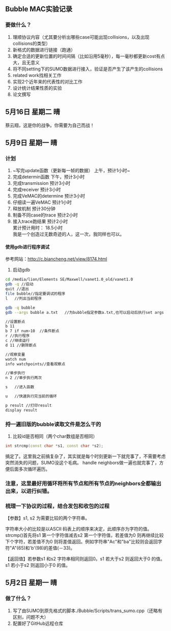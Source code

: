 Bubble MAC实验记录
---

### 要做什么？
1. 理顺协议内容（尤其要分析出哪些case可能出现collisions，以及出现collisions的类型）
2. 新格式的数据进行链接（跑通）
3. 确定合适的更新位置的时间间隔（比如沿用5毫秒），每一毫秒都更新cost有点大，且无意义
4. 将不同setting下的SUMO数据进行接入，验证是否产生了该产生的collisions
5. related work找相关工作
6. 实现2个近年来的代表性的对比工作
7. 设计统计结果性质的实验
8. 论文撰写
 
5月16日 星期二 晴
---
蔡云翔，这是你的战争。你需要为自己而战！



5月9日 星期一 晴
---
### 计划
1. ~写完update函数（更新每一帧的数据）  上午，预计1小时~
2. 完成determin函数  下午，预计3小时
3. 完成transmission  预计3小时
4. 完成receiver     预计3小时
5. 完成VeMAC的determine 预计3小时
6. 仔细读一遍VeMAC   预计1小时
7. 释放机制         预计30分钟
8. 制备不同case的trace  预计2小时
9. 接入trace跑结果  预计2小时  
累计预计用时：  18.5小时  
我是一个创造过无数奇迹的人，这一次，我同样也可以。    


#### 使用gdb进行程序调试
参考网站：http://c.biancheng.net/view/8174.html
1. 启动gdb
```bash
cd /media/lion/Elements SE/Maxwell/vanet1.0_old/vanet1.0
gdb -q //启动
quit //退出
file bubble//指定要调试的程序
l   //列出当前程序

gdb -q bubble
gdb --args bubble a.txt   //为bubble指定参数a.txt,也可以启动后执行set args a.txt进行参数指定

//设置断点
b 11
b 7 if num>10  //条件断点
r //执行程序
c //继续运行
d 11 //删除断点

//观察变量
watch num
info watchpoints//查看观察点

//单步执行
n 2 //单步执行两次

s   //进入函数

u   //快速执行完当前的循环

p result //打印result
display result
```

### 捋一遍旧版的bubble读取文件是怎么干的
1. 比较id是否相同（两个char数组是否相同）
```cpp
int strcmp(const char *s1, const char *s2);
```
搞定了。这里我之前搞复杂了，其实就是每个时刻更新一下就完事了，不需要考虑突然消失的问题，SUMO没这个毛病。 handle neighbors做一遍也就完事了，方便后面多次循环遍历。

### **注意，这里最好用循环将所有节点和所有节点的neighbors全都输出出来，以进行纠错**。

###  梳理一下协议的过程，结合发包和收包的过程



【参数】s1, s2 为需要比较的两个字符串。

字符串大小的比较是以ASCII 码表上的顺序来决定，此顺序亦为字符的值。strcmp()首先将s1 第一个字符值减去s2 第一个字符值，若差值为0 则再继续比较下个字符，若差值不为0 则将差值返回。例如字符串"Ac"和"ba"比较则会返回字符"A"(65)和'b'(98)的差值(－33)。

【返回值】若参数s1 和s2 字符串相同则返回0。s1 若大于s2 则返回大于0 的值。s1 若小于s2 则返回小于0 的值。









5月2日 星期一 晴
---
### 做了什么？
1. 写了由SUMO到原先格式的脚本./Bubble/Scripts/trans_sumo.cpp（还略有区别，问题不大）
2. 配置好了GitHub远程仓库

